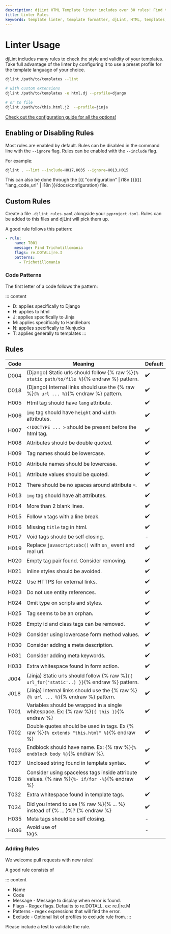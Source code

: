 ```yaml
---
description: djLint HTML Template linter includes over 30 rules! Find the definitions here. Easily expand with include custom rules!
title: Linter Rules
keywords: template linter, template formatter, djLint, HTML, templates, formatter, linter, rules
---
```


# Linter Usage

djLint includes many rules to check the style and validity of your templates. Take full advantage of the linter by configuring it to use a preset profile for the template language of your choice.

```bash
djlint /path/to/templates --lint

# with custom extensions
djlint /path/to/templates -e html.dj --profile=django

# or to file
djlint /path/to/this.html.j2  --profile=jinja
```

<div class="box notification is-info is-light">
    <span class="icon is-large"><i class="fas fa-2x fa-circle-arrow-right"></i></span><div class="my-auto ml-3 is-inline-block"><a href="/docs/configuration/">Check out the configuration guide for all the options!</a></div>
</div>

## Enabling or Disabling Rules

Most rules are enabled by default. Rules can be disabled in the command line with the `--ignore` flag. Rules can be enabled with the `--include` flag.

For example:

```bash
djlint . --lint --include=H017,H035 --ignore=H013,H015
```

This can also be done through the [{{ "configuration" | i18n }}]({{ "lang_code_url" | i18n }}/docs/configuration) file.

## Custom Rules

Create a file `.djlint_rules.yaml` alongside your `pyproject.toml`. Rules can be added to this files and djLint will pick them up.

A good rule follows this pattern:

```yaml
- rule:
    name: T001
    message: Find Trichotillomania
    flags: re.DOTALL|re.I
    patterns:
      - Trichotillomania
```

### Code Patterns

The first letter of a code follows the pattern:

::: content

- D: applies specifically to Django
- H: applies to html
- J: applies specifically to Jinja
- M: applies specifically to Handlebars
- N: applies specifically to Nunjucks
- T: applies generally to templates
  :::

## Rules

| Code | Meaning                                                                                      | Default |
| ---- | -------------------------------------------------------------------------------------------- | ------- |
| D004 | (Django) Static urls should follow {% raw %}`{% static path/to/file %}`{% endraw %} pattern. | ✔️      |
| D018 | (Django) Internal links should use the {% raw %}`{% url ... %}`{% endraw %} pattern.         | ✔️      |
| H005 | Html tag should have `lang` attribute.                                                       | ✔️      |
| H006 | `img` tag should have `height` and `width` attributes.                                       | ✔️      |
| H007 | `<!DOCTYPE ... >` should be present before the html tag.                                     | ✔️      |
| H008 | Attributes should be double quoted.                                                          | ✔️      |
| H009 | Tag names should be lowercase.                                                               | ✔️      |
| H010 | Attribute names should be lowercase.                                                         | ✔️      |
| H011 | Attribute values should be quoted.                                                           | ✔️      |
| H012 | There should be no spaces around attribute `=`.                                              | ✔️      |
| H013 | `img` tag should have alt attributes.                                                        | ✔️      |
| H014 | More than 2 blank lines.                                                                     | ✔️      |
| H015 | Follow `h` tags with a line break.                                                           | ✔️      |
| H016 | Missing `title` tag in html.                                                                 | ✔️      |
| H017 | Void tags should be self closing.                                                            | -       |
| H019 | Replace `javascript:abc()` with `on_` event and real url.                                    | ✔️      |
| H020 | Empty tag pair found. Consider removing.                                                     | ✔️      |
| H021 | Inline styles should be avoided.                                                             | ✔️      |
| H022 | Use HTTPS for external links.                                                                | ✔️      |
| H023 | Do not use entity references.                                                                | ✔️      |
| H024 | Omit type on scripts and styles.                                                             | ✔️      |
| H025 | Tag seems to be an orphan.                                                                   | ✔️      |
| H026 | Empty id and class tags can be removed.                                                      | ✔️      |
| H029 | Consider using lowercase form method values.                                                 | ✔️      |
| H030 | Consider adding a meta description.                                                          | ✔️      |
| H031 | Consider adding meta keywords.                                                               | ✔️      |
| H033 | Extra whitespace found in form action.                                                       | ✔️      |
| J004 | (Jinja) Static urls should follow {% raw %}`{{ url_for('static'..) }}`{% endraw %} pattern.  | ✔️      |
| J018 | (Jinja) Internal links should use the {% raw %}`{% url ... %}`{% endraw %} pattern.          | ✔️      |
| T001 | Variables should be wrapped in a single whitespace. Ex: {% raw %}`{{ this }}`{% endraw %}    | ✔️      |
| T002 | Double quotes should be used in tags. Ex {% raw %}`{% extends "this.html" %}`{% endraw %}    | ✔️      |
| T003 | Endblock should have name. Ex: {% raw %}`{% endblock body %}`{% endraw %}.                   | ✔️      |
| T027 | Unclosed string found in template syntax.                                                    | ✔️      |
| T028 | Consider using spaceless tags inside attribute values. {% raw %}`{%- if/for -%}`{% endraw %} | ✔️      |
| T032 | Extra whitespace found in template tags.                                                     | ✔️      |
| T034 | Did you intend to use {% raw %}{% ... %} instead of {% ... }%? {% endraw %}                  | ✔️      |
| H035 | Meta tags should be self closing.                                                            | -       |
| H036 | Avoid use of <br> tags.                                                                      | -       |

### Adding Rules

We welcome pull requests with new rules!

A good rule consists of

::: content

- Name
- Code
- Message - Message to display when error is found.
- Flags - Regex flags. Defaults to re.DOTALL. ex: re.I|re.M
- Patterns - regex expressions that will find the error.
- Exclude - Optional list of profiles to exclude rule from.
  :::

Please include a test to validate the rule.
